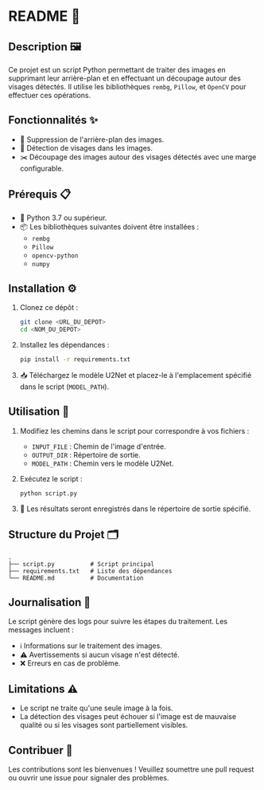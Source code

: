 # README 📄

## Description 🖼️

Ce projet est un script Python permettant de traiter des images en supprimant leur arrière-plan et en effectuant un découpage autour des visages détectés. Il utilise les bibliothèques `rembg`, `Pillow`, et `OpenCV` pour effectuer ces opérations.

## Fonctionnalités ✨

- 🧹 Suppression de l'arrière-plan des images.
- 👤 Détection de visages dans les images.
- ✂️ Découpage des images autour des visages détectés avec une marge configurable.

## Prérequis 📋

- 🐍 Python 3.7 ou supérieur.
- 📦 Les bibliothèques suivantes doivent être installées :
    - `rembg`
    - `Pillow`
    - `opencv-python`
    - `numpy`

## Installation ⚙️

1. Clonez ce dépôt :
     ```bash
     git clone <URL_DU_DEPOT>
     cd <NOM_DU_DEPOT>
     ```

2. Installez les dépendances :
     ```bash
     pip install -r requirements.txt
     ```

3. 📥 Téléchargez le modèle U2Net et placez-le à l'emplacement spécifié dans le script (`MODEL_PATH`).

## Utilisation 🚀

1. Modifiez les chemins dans le script pour correspondre à vos fichiers :
     - `INPUT_FILE` : Chemin de l'image d'entrée.
     - `OUTPUT_DIR` : Répertoire de sortie.
     - `MODEL_PATH` : Chemin vers le modèle U2Net.

2. Exécutez le script :
     ```bash
     python script.py
     ```

3. 📂 Les résultats seront enregistrés dans le répertoire de sortie spécifié.

## Structure du Projet 🗂️

```
.
├── script.py          # Script principal
├── requirements.txt   # Liste des dépendances
└── README.md          # Documentation
```

## Journalisation 📝

Le script génère des logs pour suivre les étapes du traitement. Les messages incluent :
- ℹ️ Informations sur le traitement des images.
- ⚠️ Avertissements si aucun visage n'est détecté.
- ❌ Erreurs en cas de problème.

## Limitations ⚠️

- Le script ne traite qu'une seule image à la fois.
- La détection des visages peut échouer si l'image est de mauvaise qualité ou si les visages sont partiellement visibles.

## Contribuer 🤝

Les contributions sont les bienvenues ! Veuillez soumettre une pull request ou ouvrir une issue pour signaler des problèmes.
